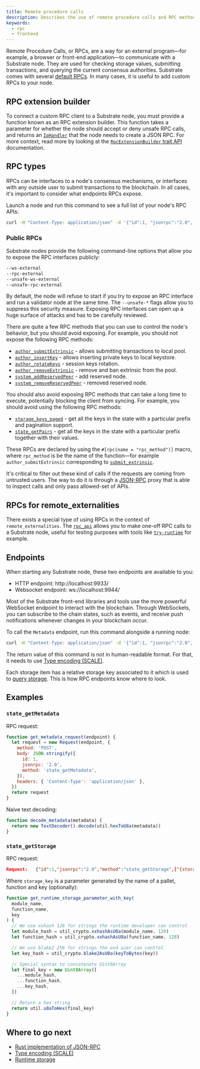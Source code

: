 ```yaml
---
title: Remote procedure calls
description: Describes the use of remote procedure calls and RPC methods to interact with a Substrate node.
keywords:
  - rpc
  - frontend
---
```


Remote Procedure Calls, or RPCs, are a way for an external program—for example, a browser or front-end application—to communicate with a Substrate node.
They are used for checking storage values, submitting transactions, and querying the
current consensus authorities. 
Substrate comes with several [default RPCs](https://polkadot.js.org/docs/substrate/rpc/).
In many cases, it is useful to add custom RPCs to your node.

## RPC extension builder

To connect a custom RPC client to a Substrate node, you must provide a function known as an RPC extension builder.
This function takes a parameter for whether the node should accept or deny unsafe RPC calls, and returns an [`IoHandler`](https://paritytech.github.io/substrate/master/node_rpc/type.IoHandler.html) that the node needs to create a JSON RPC. 
For more context, read more by looking at the [`RpcExtensionBuilder` trait API](https://paritytech.github.io/substrate/master/sc_service/trait.RpcExtensionBuilder.html) documentation.

## RPC types

RPCs can be interfaces to a node's consensus mechanisms, or interfaces with any outside user to submit transactions to the blockchain. 
In all cases, it's important to consider what endpoints RPCs expose.

Launch a node and run this command to see a full list of your node's RPC APIs:

```bash
curl -H "Content-Type: application/json" -d '{"id":1, "jsonrpc":"2.0", "method": "rpc_methods"}' http://localhost:9933/
```

### Public RPCs

Substrate nodes provide the following command-line options that allow you to expose the RPC interfaces publicly:

```bash
--ws-external
--rpc-external
--unsafe-ws-external
--unsafe-rpc-external
```

By default, the node will refuse to start if you try to expose an RPC interface and run a validator node at the same time.
The `--unsafe-*` flags allow you to suppress this security measure.
Exposing RPC interfaces can open up a huge surface of attacks and has to be carefully reviewed.

There are quite a few RPC methods that you can use to control the node's behavior, but you should avoid exposing.
For example, you should not expose the following RPC methods:

- [`author_submitExtrinsic`](https://paritytech.github.io/substrate/master/sc_rpc/author/trait.AuthorApi.html#tymethod.submit_extrinsic) - allows submitting transactions to local pool.
- [`author_insertKey`](https://paritytech.github.io/substrate/master/sc_rpc_api/author/trait.AuthorApi.html#tymethod.insert_key) - allows inserting private keys to local keystore.
- [`author_rotateKeys`](https://paritytech.github.io/substrate/master/sc_rpc_api/author/trait.AuthorApi.html#tymethod.rotate_keys) - session keys rotation.
- [`author_removeExtrinsic`](https://paritytech.github.io/substrate/master/sc_rpc_api/author/trait.AuthorApi.html#tymethod.remove_extrinsic) - remove and ban extrinsic from the pool.
- [`system_addReservedPeer`](https://paritytech.github.io/substrate/master/sc_rpc_api/system/trait.SystemApi.html#tymethod.system_add_reserved_peer) - add reserved node.
- [`system_removeReservedPeer`](https://paritytech.github.io/substrate/master/sc_rpc_api/system/trait.SystemApi.html#tymethod.system_remove_reserved_peer) - removed reserved node.

You should also avoid exposing RPC methods that can take a long time to execute, potentially blocking the client from syncing. 
For example, you should avoid using the following RPC methods:

- [`storage_keys_paged`](https://paritytech.github.io/substrate/master/sc_rpc_api/state/trait.StateApi.html#tymethod.storage_keys_paged) - get all the keys in the state with a particular prefix and pagination support.
- [`state_getPairs`](https://paritytech.github.io/substrate/master/sc_rpc_api/state/trait.StateApi.html#tymethod.storage_pairs) - get all the keys in the state with a particular prefix together with their values.

These RPCs are declared by using the `#[rpc(name = "rpc_method")]` macro, where `rpc_method` is be the name of the function—for example `author_submitExtrinsic` corresponding to [`submit_extrinsic`](https://paritytech.github.io/substrate/master/sc_rpc/author/trait.AuthorApi.html#tymethod.submit_extrinsic).

It's critical to filter out these kind of calls if the requests are coming from untrusted users.
The way to do it is through a [JSON-RPC](/reference/glossary#json-rpc) proxy that is able to inspect calls and only pass allowed-set of APIs.

## RPCs for remote_externalities

There exists a special type of using RPCs in the context of `remote_externalities`.
The [`rpc_api`](https://paritytech.github.io/substrate/master/remote_externalities/rpc_api/index.html) allows you to make one-off RPC calls to a Substrate node, useful for testing purposes with tools like [`try-runtime`](/reference/command-line-tools/try-runtime/) for example.

## Endpoints

When starting any Substrate node, these two endpoints are available to you:

- HTTP endpoint: http://localhost:9933/
- Websocket endpoint: ws://localhost:9944/

Most of the Substrate front-end libraries and tools use the more powerful WebSocket endpoint to interact with the blockchain. 
Through WebSockets, you can subscribe to the chain states, such as events, and receive push notifications whenever changes in your blockchain occur.

To call the `Metadata` endpoint, run this command alongside a running node:

```bash
curl -H "Content-Type: application/json" -d '{"id":1, "jsonrpc":"2.0", "method": "state_getMetadata"}' http://localhost:9933/
```

The return value of this command is not in human-readable format. For that, it needs to use [Type encoding (SCALE)](/reference/scale-codec/).

Each storage item has a relative storage key associated to it which is used to
[query storage](/main-docs/build/runtime-storage#querying-storage). This is how RPC endpoints know where to look.

## Examples

### `state_getMetadata`

RPC request:

```javascript
function get_metadata_request(endpoint) {
  let request = new Request(endpoint, {
    method: 'POST',
    body: JSON.stringify({
      id: 1,
      jsonrpc: '2.0',
      method: 'state_getMetadata',
    }),
    headers: { 'Content-Type': 'application/json' },
  })
  return request
}
```

Naive text decoding:

```javascript
function decode_metadata(metadata) {
  return new TextDecoder().decode(util.hexToU8a(metadata))
}
```

### `state_getStorage`

RPC request:

```json
Request:   {"id":1,"jsonrpc":"2.0","method":"state_getStorage",["{storage_key}"]}
```

Where `storage_key` is a parameter generated by the name of a pallet, function and key (optionally):

```javascript
function get_runtime_storage_parameter_with_key(
  module_name,
  function_name,
  key
) {
  // We use xxhash 128 for strings the runtime developer can control
  let module_hash = util_crypto.xxhashAsU8a(module_name, 128)
  let function_hash = util_crypto.xxhashAsU8a(function_name, 128)

  // We use blake2 256 for strings the end user can control
  let key_hash = util_crypto.blake2AsU8a(keyToBytes(key))

  // Special syntax to concatenate Uint8Array
  let final_key = new Uint8Array([
    ...module_hash,
    ...function_hash,
    ...key_hash,
  ])

  // Return a hex string
  return util.u8aToHex(final_key)
}
```

## Where to go next

- [Rust implementation of JSON-RPC](https://github.com/paritytech/jsonrpc)
- [Type encoding (SCALE)](/reference/scale-codec)
- [Runtime storage](/main-docs/build/runtime-storage/)
